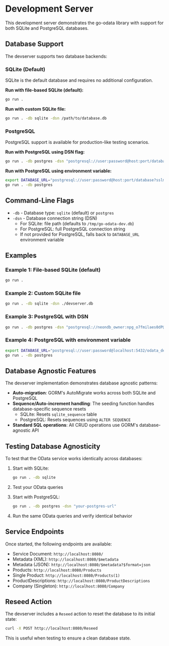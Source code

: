 # Development Server

This development server demonstrates the go-odata library with support for both SQLite and PostgreSQL databases.

## Database Support

The devserver supports two database backends:

### SQLite (Default)

SQLite is the default database and requires no additional configuration.

**Run with file-based SQLite (default):**
```bash
go run .
```

**Run with custom SQLite file:**
```bash
go run . -db sqlite -dsn /path/to/database.db
```

### PostgreSQL

PostgreSQL support is available for production-like testing scenarios.

**Run with PostgreSQL using DSN flag:**
```bash
go run . -db postgres -dsn "postgresql://user:password@host:port/database?sslmode=require"
```

**Run with PostgreSQL using environment variable:**
```bash
export DATABASE_URL="postgresql://user:password@host:port/database?sslmode=require"
go run . -db postgres
```

## Command-Line Flags

- `-db` - Database type: `sqlite` (default) or `postgres`
- `-dsn` - Database connection string (DSN)
  - For SQLite: file path (defaults to `/tmp/go-odata-dev.db`)
  - For PostgreSQL: full PostgreSQL connection string
  - If not provided for PostgreSQL, falls back to `DATABASE_URL` environment variable

## Examples

### Example 1: File-based SQLite (default)
```bash
go run .
```

### Example 2: Custom SQLite file
```bash
go run . -db sqlite -dsn ./devserver.db
```

### Example 3: PostgreSQL with DSN
```bash
go run . -db postgres -dsn "postgresql://neondb_owner:npg_o7fmilaes0dP@ep-plain-king-a9kjvh93-pooler.gwc.azure.neon.tech/neondb?sslmode=require&channel_binding=require"
```

### Example 4: PostgreSQL with environment variable
```bash
export DATABASE_URL="postgresql://user:password@localhost:5432/odata_dev?sslmode=disable"
go run . -db postgres
```

## Database Agnostic Features

The devserver implementation demonstrates database agnostic patterns:

- **Auto-migration**: GORM's AutoMigrate works across both SQLite and PostgreSQL
- **Sequence/Auto-increment handling**: The seeding function handles database-specific sequence resets
  - SQLite: Resets `sqlite_sequence` table
  - PostgreSQL: Resets sequences using `ALTER SEQUENCE`
- **Standard SQL operations**: All CRUD operations use GORM's database-agnostic API

## Testing Database Agnosticity

To test that the OData service works identically across databases:

1. Start with SQLite:
   ```bash
   go run . -db sqlite
   ```

2. Test your OData queries

3. Start with PostgreSQL:
   ```bash
   go run . -db postgres -dsn "your-postgres-url"
   ```

4. Run the same OData queries and verify identical behavior

## Service Endpoints

Once started, the following endpoints are available:

- Service Document: `http://localhost:8080/`
- Metadata (XML): `http://localhost:8080/$metadata`
- Metadata (JSON): `http://localhost:8080/$metadata?$format=json`
- Products: `http://localhost:8080/Products`
- Single Product: `http://localhost:8080/Products(1)`
- ProductDescriptions: `http://localhost:8080/ProductDescriptions`
- Company (Singleton): `http://localhost:8080/Company`

## Reseed Action

The devserver includes a `Reseed` action to reset the database to its initial state:

```bash
curl -X POST http://localhost:8080/Reseed
```

This is useful when testing to ensure a clean database state.
